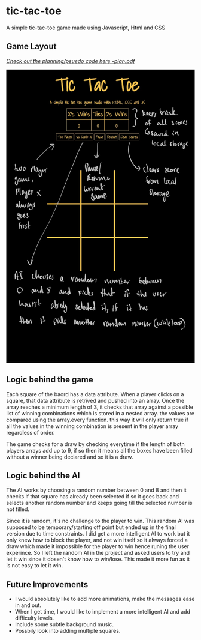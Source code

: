 # tic-tac-toe
A simple tic-tac-toe game made using Javascript, Html and CSS

## Game Layout
<em>[Check out the planning/psuedo code here -plan.pdf](./images])</em>

![Outline](./images/gameLayout.png)


## Logic behind the game
Each square of the baord has a data attribute. When a player clicks on a square, that data attribute is retrived and pushed into an array. Once the array reaches a minimum length of 3, it checks that array against a possible list of winning combinations which is stored in a nested array. the values are compared using the array.every function. this way it will only return true if all the values in the winning combination is present in the player array regardless of order.

The game checks for a draw by checking everytime if the length of both players arrays add up to 9, if so then it means all the boxes have been filled without a winner being declared and so it is a draw.

## Logic behind the AI
The AI works by choosing a random number between 0 and 8 and then it checks if that square has already been selected if so it goes back and selects another random number and keeps going till the selected number is not filled.

Since it is random, it's no challenge to the player to win. This random AI was supposed to be temporary/starting off point but ended up in the final version due to time constraints. I did get a more intelligent AI to work but it only knew how to block the player, and not win itself so it always forced a draw which made it impossible for the player to win hence runing the user experince. So I left the random AI in the project and asked users to try and let it win since it dosen't know how to win/lose. This made it more fun as it is not easy to let it win.

## Future Improvements
- I would absolutely like to add more animations, make the messages ease in and out.
- When I get time, I would like to implement a more intelligent AI and add difficulty levels. 
- Include some subtle background music.
- Possbily look into adding multiple squares.

